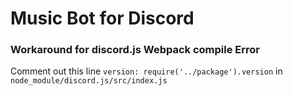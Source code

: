# Music Bot for Discord

### Workaround for discord.js Webpack compile Error
Comment out this line `version: require('../package').version` in `node_module/discord.js/src/index.js`  